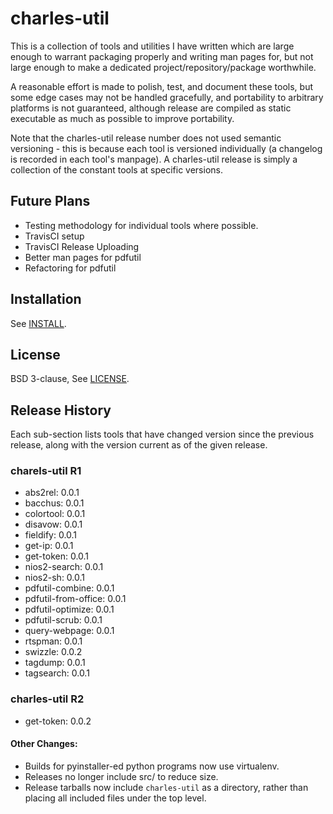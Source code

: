 # charles-util

This is a collection of tools and utilities I have written which are large
enough to warrant packaging properly and writing man pages for, but not large
enough to make a dedicated project/repository/package worthwhile.

A reasonable effort is made to polish, test, and document these tools, but some
edge cases may not be handled gracefully, and portability to arbitrary
platforms is not guaranteed, although release are compiled as static executable
as much as possible to improve portability.

Note that the charles-util release number does not used semantic versioning -
this is because each tool is versioned individually (a changelog is recorded in
each tool's manpage). A charles-util release is simply a collection of the
constant tools at specific versions.

## Future Plans

* Testing methodology for individual tools where possible.
* TravisCI setup
* TravisCI Release Uploading
* Better man pages for pdfutil
* Refactoring for pdfutil

## Installation

See [INSTALL](./INSTALL).

## License

BSD 3-clause, See [LICENSE](./LICENSE).

## Release History

Each sub-section lists tools that have changed version since the previous
release, along with the version current as of the given release.

### charels-util R1

* abs2rel: 0.0.1
* bacchus: 0.0.1
* colortool: 0.0.1
* disavow: 0.0.1
* fieldify: 0.0.1
* get-ip: 0.0.1
* get-token: 0.0.1
* nios2-search: 0.0.1
* nios2-sh: 0.0.1
* pdfutil-combine: 0.0.1
* pdfutil-from-office: 0.0.1
* pdfutil-optimize: 0.0.1
* pdfutil-scrub: 0.0.1
* query-webpage: 0.0.1
* rtspman: 0.0.1
* swizzle: 0.0.2
* tagdump: 0.0.1
* tagsearch: 0.0.1

### charles-util R2

* get-token: 0.0.2

#### Other Changes:

* Builds for pyinstaller-ed python programs now use virtualenv.
* Releases no longer include src/ to reduce size.
* Release tarballs now include `charles-util` as a directory, rather than
  placing all included files under the top level.
